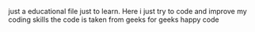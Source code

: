 just a educational file just to learn.
Here i just try to code and improve my coding skills 
the code is taken from geeks for geeks 
happy code 

